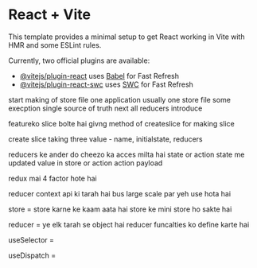 # React + Vite

This template provides a minimal setup to get React working in Vite with HMR and some ESLint rules.

Currently, two official plugins are available:

- [@vitejs/plugin-react](https://github.com/vitejs/vite-plugin-react/blob/main/packages/plugin-react/README.md) uses [Babel](https://babeljs.io/) for Fast Refresh
- [@vitejs/plugin-react-swc](https://github.com/vitejs/vite-plugin-react-swc) uses [SWC](https://swc.rs/) for Fast Refresh

start making of store file
one application usually one store file some execption
single source of truth
next all reducers introduce

featureko slice bolte hai
givng method of createslice for making slice

create slice taking three value - name, initialstate, reducers

reducers ke ander do cheezo ka acces milta hai state or action
state me updated value in store or action action payload

redux mai 4 factor hote hai

reducer context api ki tarah hai bus large scale par yeh use hota hai

store = store karne ke kaam aata hai store ke mini store ho sakte hai

reducer = ye elk tarah se object hai reducer funcalties ko define karte hai

useSelector =

useDispatch =
